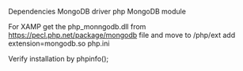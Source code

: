 Dependencies
MongoDB driver php
MongoDB module


For XAMP
get the php_monngodb.dll from https://pecl.php.net/package/mongodb file and move to /php/ext
add 
extension=mongodb.so
php.ini 

Verify installation by phpinfo();